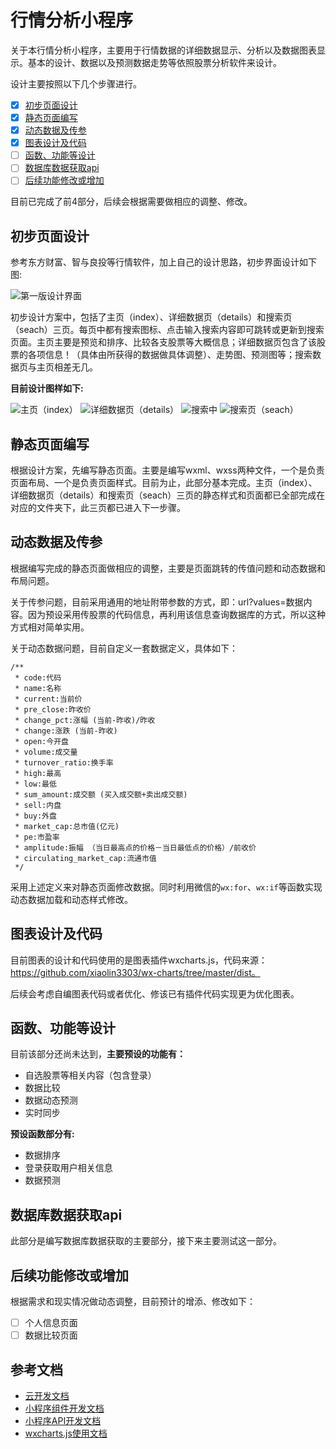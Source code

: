 # 行情分析小程序

关于本行情分析小程序，主要用于行情数据的详细数据显示、分析以及数据图表显示。基本的设计、数据以及预测数据走势等依照股票分析软件来设计。

设计主要按照以下几个步骤进行。

- [x] [初步页面设计](#初步页面设计)
- [x] [静态页面编写](#静态页面编写)
- [x] [动态数据及传参](#动态数据及传参)
- [x] [图表设计及代码](#图表设计及代码)
- [ ] [函数、功能等设计](#函数、功能等设计)
- [ ] [数据库数据获取api](#数据库数据获取api)
- [ ] [后续功能修改或增加](#后续功能修改或增加)

目前已完成了前4部分，后续会根据需要做相应的调整、修改。

## 初步页面设计

参考东方财富、智与良投等行情软件，加上自己的设计思路，初步界面设计如下图:

![第一版设计界面](imgs/pre_design.png)

初步设计方案中，包括了主页（index）、详细数据页（details）和搜索页（seach）三页。每页中都有搜索图标、点击输入搜索内容即可跳转或更新到搜索页面。主页主要是预览和排序、比较各支股票等大概信息；详细数据页包含了该股票的各项信息！（具体由所获得的数据做具体调整）、走势图、预测图等；搜索数据页与主页相差无几。

**目前设计图样如下:**

![主页（index）](imgs/index.jpg)
![详细数据页（details）](imgs/details.jpg)
![搜索中](imgs/seaching.jpg)
![搜索页（seach）](imgs/seach.jpg)

## 静态页面编写

根据设计方案，先编写静态页面。主要是编写wxml、wxss两种文件，一个是负责页面布局、一个是负责页面样式。目前为止，此部分基本完成。主页（index）、详细数据页（details）和搜索页（seach）三页的静态样式和页面都已全部完成在对应的文件夹下，此三页都已进入下一步骤。

## 动态数据及传参

根据编写完成的静态页面做相应的调整，主要是页面跳转的传值问题和动态数据和布局问题。

关于传参问题，目前采用通用的地址附带参数的方式，即：url?values=数据内容。因为预设采用传股票的代码信息，再利用该信息查询数据库的方式，所以这种方式相对简单实用。

关于动态数据问题，目前自定义一套数据定义，具体如下：
```
/**
 * code:代码
 * name:名称
 * current:当前价
 * pre_close:昨收价
 * change_pct:涨幅 (当前-昨收)/昨收
 * change:涨跌 (当前-昨收)
 * open:今开盘
 * volume:成交量
 * turnover_ratio:换手率
 * high:最高
 * low:最低
 * sum_amount:成交额 (买入成交额+卖出成交额)
 * sell:内盘
 * buy:外盘
 * market_cap:总市值(亿元)
 * pe:市盈率
 * amplitude:振幅 （当日最高点的价格－当日最低点的价格）/前收价
 * circulating_market_cap:流通市值
 */
```
采用上述定义来对静态页面修改数据。同时利用微信的`wx:for`、`wx:if`等函数实现动态数据加载和动态样式修改。

## 图表设计及代码

目前图表的设计和代码使用的是图表插件wxcharts.js，代码来源：https://github.com/xiaolin3303/wx-charts/tree/master/dist。

后续会考虑自编图表代码或者优化、修该已有插件代码实现更为优化图表。

## 函数、功能等设计

目前该部分还尚未达到，**主要预设的功能有：**

- 自选股票等相关内容（包含登录）
- 数据比较
- 数据动态预测
- 实时同步

**预设函数部分有:**

- 数据排序
- 登录获取用户相关信息
- 数据预测

## 数据库数据获取api

此部分是编写数据库数据获取的主要部分，接下来主要测试这一部分。

## 后续功能修改或增加

根据需求和现实情况做动态调整，目前预计的增添、修改如下：

- [ ] 个人信息页面
- [ ] 数据比较页面

## 参考文档

- [云开发文档](https://developers.weixin.qq.com/miniprogram/dev/wxcloud/basis/getting-started.html)
- [小程序组件开发文档](https://developers.weixin.qq.com/miniprogram/dev/component/)
- [小程序API开发文档](https://developers.weixin.qq.com/miniprogram/dev/api/)
- [wxcharts.js使用文档](https://github.com/xiaolin3303/wx-charts/issues/58)

